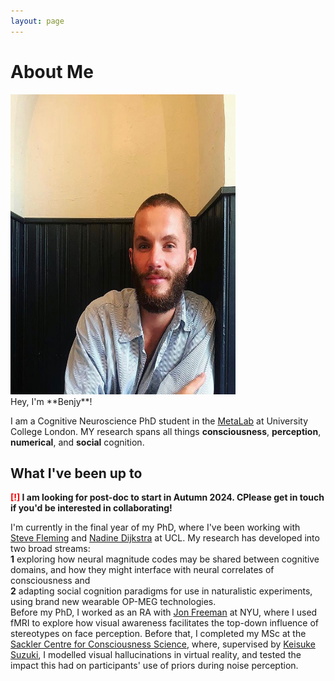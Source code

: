 ```yaml
---
layout: page
---
```


# About Me

<img src="images/me.jpg" class="floatpic" width="360" height="480">
<br>
Hey, I'm **Benjy**! <br>

I am a Cognitive Neuroscience PhD student in the <a href="https://metacoglab.org/MetaLab">MetaLab</a> at University College London. MY research spans all things **consciousness**, **perception**, **numerical**, and **social** cognition. 


## What I've been up to

**<font color='red'>[!]</font> I am looking for post-doc to start in Autumn 2024. CPlease get in touch if you'd be interested in collaborating!**
<br>

I'm currently in the final year of my PhD, where I've been working with <a href="https://www.ucl.ac.uk/pals/people/steve-fleming">Steve Fleming</a> and <a href="https://sites.google.com/view/nadinedijkstra/about-me?authuser=0">Nadine Dijkstra</a> at UCL. My research has developed into two broad streams: <br>**1** exploring how neural magnitude codes may be shared between cognitive domains, and how they might interface with neural correlates of consciousness and <br>**2** adapting social cognition paradigms for use in naturalistic experiments, using brand new wearable OP-MEG technologies.<br>
Before my PhD, I worked as an RA with <a href="https://www.freemanlab.org/">Jon Freeman</a> at NYU, where I used fMRI to explore how visual awareness facilitates the top-down influence of stereotypes on face perception. Before that, I completed my MSc at the <a href="https://www.sussex.ac.uk/research/centres/sussex-centre-for-consciousness-science/">Sackler Centre for Consciousness Science</a>, where, supervised by <a href="https://sites.google.com/view/keisukesuzuki/home?authuser=0">Keisuke Suzuki</a>, I modelled visual hallucinations in virtual reality, and tested the impact this had on participants' use of priors during noise perception.


